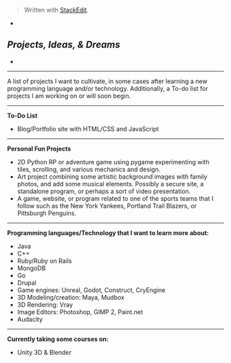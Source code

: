 
> Written with [StackEdit](https://stackedit.io/).

*

***Projects, Ideas, & Dreams***
-----------------------------

*


----------
A list of projects I want to cultivate, in some cases after learning a new programming language and/or technology.
Additionally, a To-do list for projects I am working on or will soon begin.


----------
**To-Do List**

 - Blog/Portfolio site with HTML/CSS and JavaScript


----------
**Personal Fun Projects**

 - 2D Python RP or adventure game using pygame experimenting with tiles, scrolling, and various mechanics and design.
 - Art project combining some artistic background images with family photos, and add some musical elements.  Possibly a secure site, a standalone program, or perhaps a sort of video presentation.
 - A game, website, or program related to one of the sports teams that I follow such as the New York Yankees, Portland Trail Blazers, or Pittsburgh Penguins.


----------
**Programming languages/Technology that I want to learn more about:**

 - Java
 - C++
 - Ruby/Ruby on Rails
 - MongoDB
 - Go
 - Drupal
 - Game engines:  Unreal, Godot, Construct, CryEngine
 - 3D Modeling/creation:  Maya, Mudbox
 - 3D Rendering:  Vray
 - Image Editors:  Photoshop, GIMP 2, Paint.net
 - Audacity


----------
**Currently taking some courses on:**

 - Unity 3D & Blender